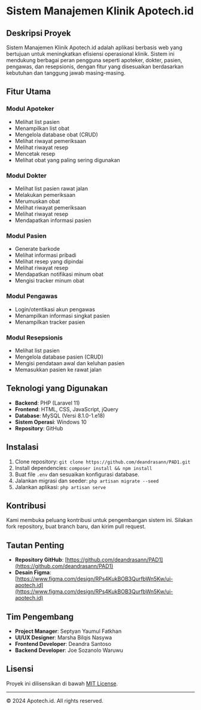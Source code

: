 # Sistem Manajemen Klinik Apotech.id

## Deskripsi Proyek
Sistem Manajemen Klinik Apotech.id adalah aplikasi berbasis web yang bertujuan untuk meningkatkan efisiensi operasional klinik. Sistem ini mendukung berbagai peran pengguna seperti apoteker, dokter, pasien, pengawas, dan resepsionis, dengan fitur yang disesuaikan berdasarkan kebutuhan dan tanggung jawab masing-masing.

## Fitur Utama

### Modul Apoteker
- Melihat list pasien
- Menampilkan list obat
- Mengelola database obat (CRUD)
- Melihat riwayat pemeriksaan
- Melihat riwayat resep
- Mencetak resep
- Melihat obat yang paling sering digunakan

### Modul Dokter
- Melihat list pasien rawat jalan
- Melakukan pemeriksaan
- Merumuskan obat
- Melihat riwayat pemeriksaan
- Melihat riwayat resep
- Mendapatkan informasi pasien

### Modul Pasien
- Generate barkode
- Melihat informasi pribadi
- Melihat resep yang dipindai
- Melihat riwayat resep
- Mendapatkan notifikasi minum obat
- Mengisi tracker minum obat

### Modul Pengawas
- Login/otentikasi akun pengawas
- Menampilkan informasi singkat pasien
- Menampilkan tracker pasien

### Modul Resepsionis
- Melihat list pasien
- Mengelola database pasien (CRUD)
- Mengisi pendataan awal dan keluhan pasien
- Memasukkan pasien ke rawat jalan

## Teknologi yang Digunakan
- **Backend**: PHP (Laravel 11)
- **Frontend**: HTML, CSS, JavaScript, jQuery
- **Database**: MySQL (Versi 8.1.0-1.e18)
- **Sistem Operasi**: Windows 10
- **Repository**: GitHub

## Instalasi
1. Clone repository:
   `git clone https://github.com/deandrasann/PAD1.git`
2. Install dependencies:
   `composer install && npm install`
3. Buat file `.env` dan sesuaikan konfigurasi database.
4. Jalankan migrasi dan seeder:
   `php artisan migrate --seed`
5. Jalankan aplikasi:
   `php artisan serve`

## Kontribusi
Kami membuka peluang kontribusi untuk pengembangan sistem ini. Silakan fork repository, buat branch baru, dan kirim pull request.

## Tautan Penting
- **Repository GitHub**: [https://github.com/deandrasann/PAD1](https://github.com/deandrasann/PAD1)
- **Desain Figma**: [https://www.figma.com/design/RPs4KukBOB3QurfbWn5Kw/ui-apotech.id](https://www.figma.com/design/RPs4KukBOB3QurfbWn5Kw/ui-apotech.id)

## Tim Pengembang
- **Project Manager**: Septyan Yaumul Fatkhan
- **UI/UX Designer**: Marsha Bilqis Nasywa
- **Frontend Developer**: Deandra Santoso
- **Backend Developer**: Joe Sozanolo Waruwu

## Lisensi
Proyek ini dilisensikan di bawah [MIT License](LICENSE).

---

© 2024 Apotech.id. All rights reserved.
